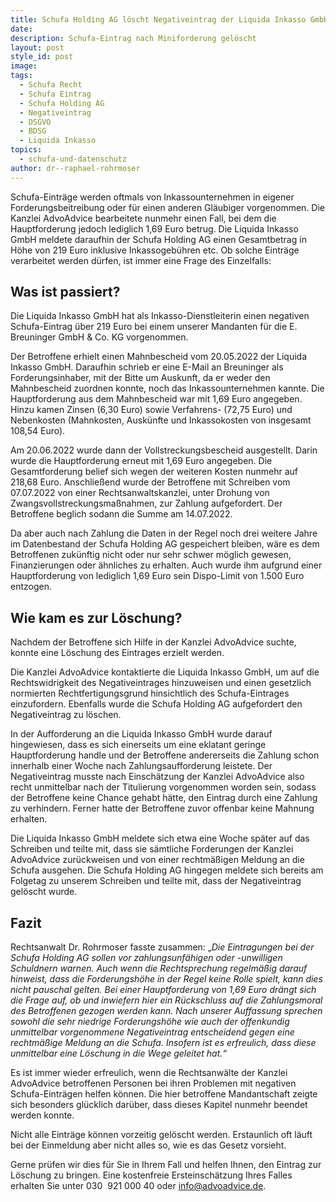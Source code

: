 ```yaml
---
title: Schufa Holding AG löscht Negativeintrag der Liquida Inkasso GmbH
date:
description: Schufa-Eintrag nach Miniforderung gelöscht
layout: post
style_id: post
image:
tags:
  - Schufa Recht
  - Schufa Eintrag
  - Schufa Holding AG
  - Negativeintrag
  - DSGVO
  - BDSG
  - Liquida Inkasso
topics:
  - schufa-und-datenschutz
author: dr--raphael-rohrmoser
---
```

Schufa-Einträge werden oftmals von Inkassounternehmen in eigener Forderungsbeitreibung oder für einen anderen Gläubiger vorgenommen. Die Kanzlei AdvoAdvice bearbeitete nunmehr einen Fall, bei dem die Hauptforderung jedoch lediglich 1,69 Euro betrug. Die Liquida Inkasso GmbH meldete daraufhin der Schufa Holding AG einen Gesamtbetrag in Höhe von 219 Euro inklusive Inkassogebühren etc. Ob solche Einträge verarbeitet werden dürfen, ist immer eine Frage des Einzelfalls:

## **Was ist passiert?**

Die Liquida Inkasso GmbH hat als Inkasso-Dienstleiterin einen negativen Schufa-Eintrag über 219 Euro bei einem unserer Mandanten für die E. Breuninger GmbH & Co. KG vorgenommen.

Der Betroffene erhielt einen Mahnbescheid vom 20.05.2022 der Liquida Inkasso GmbH. Daraufhin schrieb er eine E-Mail an Breuninger als Forderungsinhaber, mit der Bitte um Auskunft, da er weder den Mahnbescheid zuordnen konnte, noch das Inkassounternehmen kannte. Die Hauptforderung aus dem Mahnbescheid war mit 1,69 Euro angegeben. Hinzu kamen Zinsen (6,30 Euro) sowie Verfahrens- (72,75 Euro) und Nebenkosten (Mahnkosten, Auskünfte und Inkassokosten von insgesamt 108,54 Euro).

Am 20.06.2022 wurde dann der Vollstreckungsbescheid ausgestellt. Darin wurde die Hauptforderung erneut mit 1,69 Euro angegeben. Die Gesamtforderung belief sich wegen der weiteren Kosten nunmehr auf 218,68 Euro. Anschlie&szlig;end wurde der Betroffene mit Schreiben vom 07.07.2022 von einer Rechtsanwaltskanzlei, unter Drohung von Zwangsvollstreckungsma&szlig;nahmen, zur Zahlung aufgefordert. Der Betroffene beglich sodann die Summe am 14.07.2022.

Da aber auch nach Zahlung die Daten in der Regel noch drei weitere Jahre im Datenbestand der Schufa Holding AG gespeichert bleiben, wäre es dem Betroffenen zukünftig nicht oder nur sehr schwer möglich gewesen, Finanzierungen oder ähnliches zu erhalten. Auch wurde ihm aufgrund einer Hauptforderung von lediglich 1,69 Euro sein Dispo-Limit von 1.500 Euro entzogen.

## **Wie kam es zur Löschung?**

Nachdem der Betroffene sich Hilfe in der Kanzlei AdvoAdvice suchte, konnte eine Löschung des Eintrages erzielt werden.

Die Kanzlei AdvoAdvice kontaktierte die Liquida Inkasso GmbH, um auf die Rechtswidrigkeit des Negativeintrages hinzuweisen und einen gesetzlich normierten Rechtfertigungsgrund hinsichtlich des Schufa-Eintrages einzufordern. Ebenfalls wurde die Schufa Holding AG aufgefordert den Negativeintrag zu löschen.

In der Aufforderung an die Liquida Inkasso GmbH wurde darauf hingewiesen, dass es sich einerseits um eine eklatant geringe Hauptforderung handle und der Betroffene andererseits die Zahlung schon innerhalb einer Woche nach Zahlungsaufforderung leistete. Der Negativeintrag musste nach Einschätzung der Kanzlei AdvoAdvice also recht unmittelbar nach der Titulierung vorgenommen worden sein, sodass der Betroffene keine Chance gehabt hätte, den Eintrag durch eine Zahlung zu verhindern. Ferner hatte der Betroffene zuvor offenbar keine Mahnung erhalten.

Die Liquida Inkasso GmbH meldete sich etwa eine Woche später auf das Schreiben und teilte mit, dass sie sämtliche Forderungen der Kanzlei AdvoAdvice zurückweisen und von einer rechtmä&szlig;igen Meldung an die Schufa ausgehen. Die Schufa Holding AG hingegen meldete sich bereits am Folgetag zu unserem Schreiben und teilte mit, dass der Negativeintrag gelöscht wurde.

## **Fazit**

Rechtsanwalt Dr. Rohrmoser fasste zusammen: „*Die Eintragungen bei der Schufa Holding AG sollen vor zahlungsunfähigen oder -unwilligen Schuldnern warnen. Auch wenn die Rechtsprechung regelmä&szlig;ig darauf hinweist, dass die Forderungshöhe in der Regel keine Rolle spielt, kann dies nicht pauschal gelten. Bei einer Hauptforderung von 1,69 Euro drängt sich die Frage auf, ob und inwiefern hier ein Rückschluss auf die Zahlungsmoral des Betroffenen gezogen werden kann. Nach unserer Auffassung sprechen sowohl die sehr niedrige Forderungshöhe wie auch der offenkundig unmittelbar vorgenommene Negativeintrag entscheidend gegen eine rechtmä&szlig;ige Meldung an die Schufa. Insofern ist es erfreulich, dass diese unmittelbar eine Löschung in die Wege geleitet hat.“*

Es ist immer wieder erfreulich, wenn die Rechtsanwälte der Kanzlei AdvoAdvice betroffenen Personen bei ihren Problemen mit negativen Schufa-Einträgen helfen können. Die hier betroffene Mandantschaft zeigte sich besonders glücklich darüber, dass dieses Kapitel nunmehr beendet werden konnte.

Nicht alle Einträge können vorzeitig gelöscht werden. Erstaunlich oft läuft bei der Einmeldung aber nicht alles so, wie es das Gesetz vorsieht.

Gerne prüfen wir dies für Sie in Ihrem Fall und helfen Ihnen, den Eintrag zur Löschung zu bringen. Eine kostenfreie Ersteinschätzung Ihres Falles erhalten Sie unter 030 &nbsp;921 000 40 oder info@advoadvice.de.&nbsp;

&nbsp;